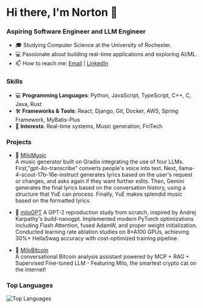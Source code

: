 # Hi there, I'm Norton 👋
### Aspiring Software Engineer and LLM Engineer
- 🎓 Studying Computer Science at the University of Rochester.
- 💻 Passionate about building real-time applications and exploring AI/ML.
- 📫 How to reach me: [Email](mailto:futuresdehi@gmail.com) | [LinkedIn](https://www.linkedin.com/in/norton-gu-322737278/)

### Skills
- 💻 **Programming Languages**: Python, JavaScript, TypeScript, C++, C, Java, Rust
- 🛠️ **Frameworks & Tools**: React, Django, Git, Docker, AWS, Spring Framework, MyBatis-Plus
- 🎯 **Interests**: Real-time systems, Music generation, FinTech

### Projects
- 🎵 [MiloMusic](https://github.com/futurespyhi/MiloMusic)  
A music generator built on Gradio integrating the use of four LLMs. First,"gpt-4o-transcribe" converts people's voice into text. Next, llama-4-scout-17b-16e-instruct generates lyrics based on the user's request or changes, and asks again if they want further edits. Then, Gemini generates the final lyrics based on the conversation history, using a structure that YuE can process. Finally, YuE makes splendid music based on the formatted lyrics.

- 🤖 [miloGPT](https://github.com/futurespyhi/Reproduce_GPT2)
A GPT-2 reproduction study from scratch, inspired by Andrej Karpathy's build-nanogpt. Implemented modern PyTorch optimizations including Flash Attention, fused AdamW, and proper weight initialization. Conducted learning rate ablation studies on 8×A100 GPUs, achieving 30%+ HellaSwag accuracy with cost-optimized training pipeline.

- 🎵 [MiloBitcoin](https://github.com/futurespyhi/Milo_Bitcoin)  
A conversational Bitcoin analysis assistant powered by MCP + RAG + Supervised Fine-tuned LLM - Featuring Milo, the smartest crypto cat on the internet!


### Top Languages
![Top Languages](https://github-readme-stats.vercel.app/api/top-langs/?username=futurespyhi&layout=compact&theme=radical)



